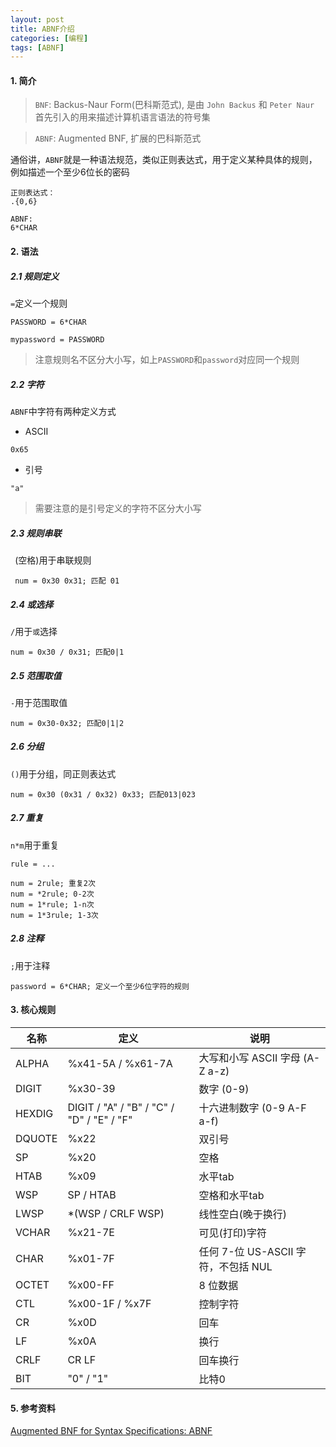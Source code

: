 ```yaml
---
layout: post
title: ABNF介绍
categories: [编程]
tags: [ABNF]
---
```


#### 1. 简介
> `BNF`: Backus-Naur Form(巴科斯范式), 是由 `John Backus` 和 `Peter Naur` 首先引入的用来描述计算机语言语法的符号集
 
> `ABNF`: Augmented BNF, 扩展的巴科斯范式

通俗讲，`ABNF`就是一种语法规范，类似正则表达式，用于定义某种具体的规则，例如描述一个至少6位长的密码

```
正则表达式：
.{0,6}

ABNF:
6*CHAR
```

#### 2. 语法

##### 2.1 规则定义

`=`定义一个规则

```
PASSWORD = 6*CHAR

mypassword = PASSWORD
```

> 注意规则名不区分大小写，如上`PASSWORD`和`password`对应同一个规则

##### 2.2 字符

`ABNF`中字符有两种定义方式

* ASCII

```
0x65
```

* 引号

```
"a"
```

> 需要注意的是引号定义的字符不区分大小写

##### 2.3 规则串联
 
` `(空格)用于串联规则

```
 num = 0x30 0x31; 匹配 01
```

##### 2.4 或选择

`/`用于`或`选择

```
num = 0x30 / 0x31; 匹配0|1
```
 
##### 2.5 范围取值

`-`用于范围取值

```
num = 0x30-0x32; 匹配0|1|2
```

##### 2.6 分组

`()`用于分组，同正则表达式

```
num = 0x30 (0x31 / 0x32) 0x33; 匹配013|023
```

##### 2.7 重复

`n*m`用于重复

```
rule = ...

num = 2rule; 重复2次
num = *2rule; 0-2次
num = 1*rule; 1-n次
num = 1*3rule; 1-3次

```

##### 2.8 注释
`;`用于注释

```
password = 6*CHAR; 定义一个至少6位字符的规则
```

#### 3. 核心规则

|名称   |   定义  |  说明 |
| ------- | -------------------- | ------------------------------ |
|ALPHA	  |%x41-5A / %x61-7A	 |大写和小写 ASCII 字母 (A-Z a-z) |
|DIGIT	  |%x30-39	|数字 (0-9)                                   |
|HEXDIG	| DIGIT / "A" / "B" / "C" / "D" / "E" / "F" |	十六进制数字 (0-9 A-F a-f)|
|DQUOTE	| %x22|	双引号|
|SP	| %x20 |	空格|
|HTAB	| %x09	| 水平tab|
|WSP	|SP / HTAB|	空格和水平tab|
|LWSP	|*(WSP / CRLF WSP)|	线性空白(晚于换行)           |
|VCHAR	|%x21-7E|	可见(打印)字符                      |
|CHAR	|%x01-7F|	任何 7-位 US-ASCII 字符，不包括 NUL|
|OCTET	|%x00-FF|	8 位数据     |
|CTL	|%x00-1F / %x7F|	控制字符|
|CR	|%x0D|	回车            |
|LF	|%x0A|	换行            |
|CRLF|	CR LF|	回车换行|
|BIT|	"0" / "1"| 比特0|1 |	 

#### 5. 参考资料
[Augmented BNF for Syntax Specifications: ABNF](https://tools.ietf.org/html/rfc5234)